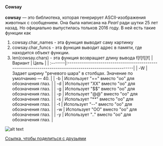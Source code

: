 #### Cowsay
__cowsay__ — это библиотека, которая генерирует ASCII-изображения животных с сообщением. Она была написана на *Pearl* ради шутки 25 лет назад. Но официально выпустилась тольков 2016 году. 
В ней есть такие функции как
1. cowsay.char_names - эта функция выводит саму картинку
2. cowsay.char_funcs - эта функция выводит адрес в памяти, где находится объект функции.
3. len(cowsay.chars) - эта функция возвращает длину вывода
f[f[f[[f[
| Вариант |  Цель |
| :-------|:------------------------------------------------------------------------------------------------------------| 
| -W      |   Задает ширину "речевого шара" в столбцах. Значение по умолчанию — 40.                                     |
| -b      |   Использует "==" вместо "oo" для обозначения глаз.                                                         |
| -d      |   Использует "XX" вместо "оо" для обозначения глаз.                                                         |
| -g      |   Использует "$$" вместо "оо" для обозначения глаз.                                                         |
| -p      |   Использует "@@" вместо "оо" для обозначения глаз.                                                         |
| -s      |   Использует "**" вместо "oo" для обозначения глаз.                                                         |
| -t      |   Использует "--" вместо "оо" для обозначения глаз.                                                         |
| -w      |   Использует "OO" вместо "оо" для обозначения глаз.                                                         |
| -y      |   Использует ".." вместо "оо" для обозначения глаз.                                                         |

![alt text][logo]

[logo]: https://cdn.7tv.app/emote/63e795c1e6693504043eed8e/4x.webp
[Ссылка, чтобы поделиться с друзьями](https://github.com/hseAlexStep/creative_task1/main/README.md) 
